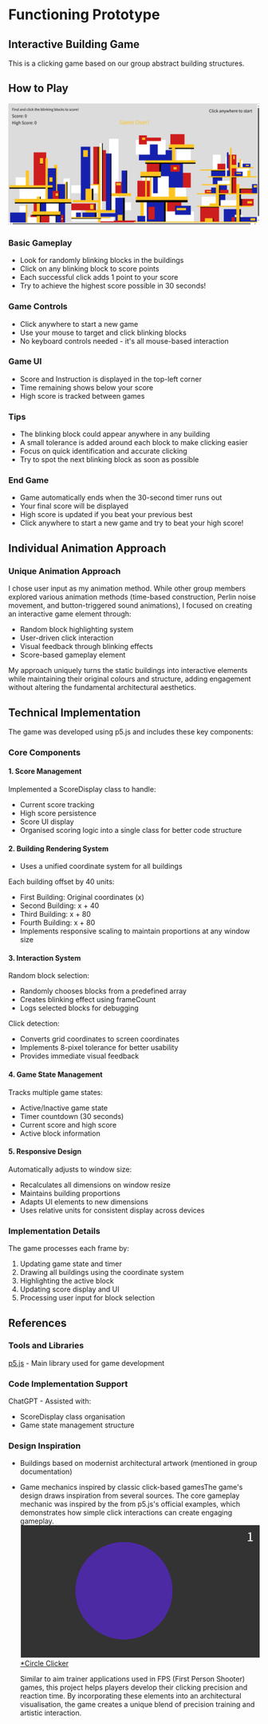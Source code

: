 # Functioning Prototype
## Interactive Building Game
This is a clicking game based on our group abstract building structures.

## How to Play
![Whole game](readmeimage/allUI.png)
### Basic Gameplay
- Look for randomly blinking blocks in the buildings
- Click on any blinking block to score points
- Each successful click adds 1 point to your score
- Try to achieve the highest score possible in 30 seconds!

### Game Controls
- Click anywhere to start a new game
- Use your mouse to target and click blinking blocks
- No keyboard controls needed - it's all mouse-based interaction

### Game UI
- Score and Instruction  is displayed in the top-left corner
- Time remaining shows below your score
- High score is tracked between games

### Tips
- The blinking block could appear anywhere in any building
- A small tolerance is added around each block to make clicking easier
- Focus on quick identification and accurate clicking
- Try to spot the next blinking block as soon as possible

### End Game
- Game automatically ends when the 30-second timer runs out
- Your final score will be displayed
- High score is updated if you beat your previous best
- Click anywhere to start a new game and try to beat your high score!

## Individual Animation Approach
### Unique Animation Approach
I chose user input as my animation method. While other group members explored various animation methods (time-based construction, Perlin noise movement, and button-triggered sound animations), I focused on creating an interactive game element through:

- Random block highlighting system
- User-driven click interaction
- Visual feedback through blinking effects
- Score-based gameplay element

My approach uniquely turns the static buildings into interactive elements while maintaining their original colours and structure, adding engagement without altering the fundamental architectural aesthetics.

## Technical Implementation

The game was developed using p5.js and includes these key components:

### Core Components

#### 1. Score Management
Implemented a ScoreDisplay class to handle:
 - Current score tracking
 - High score persistence
 - Score UI display
- Organised scoring logic into a single class for better code structure

#### 2. Building Rendering System

- Uses a unified coordinate system for all buildings

Each building offset by 40 units:
 - First Building: Original coordinates (x)
 - Second Building: x + 40
 - Third Building: x + 80
 - Fourth Building: x + 80
- Implements responsive scaling to maintain proportions at any window size

#### 3. Interaction System
Random block selection:
 - Randomly chooses blocks from a predefined array
 - Creates blinking effect using frameCount
 - Logs selected blocks for debugging
 
 Click detection:
 - Converts grid coordinates to screen coordinates
 - Implements 8-pixel tolerance for better usability
 - Provides immediate visual feedback

#### 4. Game State Management
Tracks multiple game states:
 - Active/Inactive game state
 - Timer countdown (30 seconds)
 - Current score and high score
 - Active block information

#### 5. Responsive Design
Automatically adjusts to window size:
 - Recalculates all dimensions on window resize
 - Maintains building proportions
 - Adapts UI elements to new dimensions
- Uses relative units for consistent display across devices

### Implementation Details
The game processes each frame by:
1. Updating game state and timer
2. Drawing all buildings using the coordinate system
3. Highlighting the active block
4. Updating score display and UI
5. Processing user input for block selection

## References

### Tools and Libraries
 [p5.js](https://p5js.org/) - Main library used for game development 

### Code Implementation Support
 ChatGPT - Assisted with:
 - ScoreDisplay class organisation
 - Game state management structure


### Design Inspiration
- Buildings based on modernist architectural artwork (mentioned in group documentation)

- Game mechanics inspired by classic click-based gamesThe game's design draws inspiration from several sources. The core gameplay mechanic was inspired by the from p5.js's official examples, which demonstrates how simple click interactions can create engaging gameplay.![Clicking game](readmeimage/微信图片_20241108190910.png)[*Circle Clicker](https://p5js.org/examples/games-circle-clicker/)

  Similar to aim trainer applications used in FPS (First Person Shooter) games, this project helps players develop their clicking precision and reaction time. By incorporating these elements into an architectural visualisation, the game creates a unique blend of precision training and artistic interaction.
